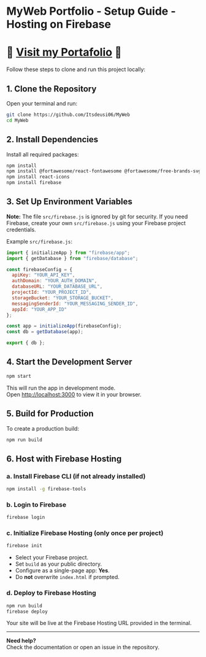 # MyWeb Portfolio - Setup Guide - Hosting on Firebase

# 🚨 [Visit my Portafolio](https://portfolio-2e91d.web.app/) 🚨

Follow these steps to clone and run this project locally:

## 1. Clone the Repository

Open your terminal and run:

```bash
git clone https://github.com/Itsdeusi06/MyWeb
cd MyWeb
```

## 2. Install Dependencies

Install all required packages:

```bash
npm install
npm install @fortawesome/react-fontawesome @fortawesome/free-brands-svg-icons @fortawesome-svg-core
npm install react-icons
npm install firebase
```

## 3. Set Up Environment Variables
 
**Note:** The file `src/firebase.js` is ignored by git for security. If you need Firebase, create your own `src/firebase.js` using your Firebase project credentials.

Example `src/firebase.js`:
```javascript
import { initializeApp } from "firebase/app";
import { getDatabase } from "firebase/database";

const firebaseConfig = {
  apiKey: "YOUR_API_KEY",
  authDomain: "YOUR_AUTH_DOMAIN",
  databaseURL: "YOUR_DATABASE_URL",
  projectId: "YOUR_PROJECT_ID",
  storageBucket: "YOUR_STORAGE_BUCKET",
  messagingSenderId: "YOUR_MESSAGING_SENDER_ID",
  appId: "YOUR_APP_ID"
};

const app = initializeApp(firebaseConfig);
const db = getDatabase(app);

export { db };
```

## 4. Start the Development Server

```bash
npm start
```

This will run the app in development mode.  
Open [http://localhost:3000](http://localhost:3000) to view it in your browser.

## 5. Build for Production

To create a production build:

```bash
npm run build
```

## 6. Host with Firebase Hosting

### a. Install Firebase CLI (if not already installed)

```bash
npm install -g firebase-tools
```

### b. Login to Firebase

```bash
firebase login
```

### c. Initialize Firebase Hosting (only once per project)

```bash
firebase init 
```
- Select your Firebase project.
- Set `build` as your public directory.
- Configure as a single-page app: **Yes**.
- Do **not** overwrite `index.html` if prompted.

### d. Deploy to Firebase Hosting

```bash
npm run build
firebase deploy
```

Your site will be live at the Firebase Hosting URL provided in the terminal.

---

**Need help?**  
Check the documentation or open an issue in the repository.
